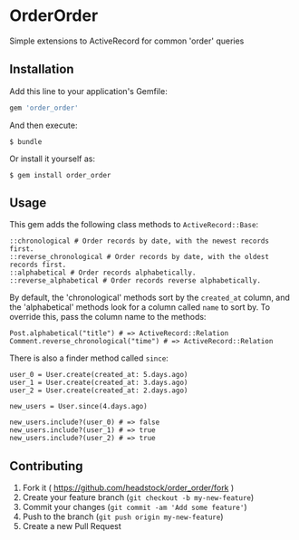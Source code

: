 # OrderOrder

Simple extensions to ActiveRecord for common 'order' queries

## Installation

Add this line to your application's Gemfile:

```ruby
gem 'order_order'
```

And then execute:

    $ bundle

Or install it yourself as:

    $ gem install order_order

## Usage

This gem adds the following class methods to `ActiveRecord::Base`:

    ::chronological # Order records by date, with the newest records first.
    ::reverse_chronological # Order records by date, with the oldest records first.
    ::alphabetical # Order records alphabetically.
    ::reverse_alphabetical # Order records reverse alphabetically.

By default, the 'chronological' methods sort by the `created_at` column, and
the 'alphabetical' methods look for a column called `name` to sort by. To
override this, pass the column name to the methods:

    Post.alphabetical("title") # => ActiveRecord::Relation
    Comment.reverse_chronological("time") # => ActiveRecord::Relation

There is also a finder method called `since`:

    user_0 = User.create(created_at: 5.days.ago)
    user_1 = User.create(created_at: 3.days.ago)
    user_2 = User.create(created_at: 2.days.ago)

    new_users = User.since(4.days.ago)

    new_users.include?(user_0) # => false
    new_users.include?(user_1) # => true
    new_users.include?(user_2) # => true

    
## Contributing

1. Fork it ( https://github.com/headstock/order_order/fork )
2. Create your feature branch (`git checkout -b my-new-feature`)
3. Commit your changes (`git commit -am 'Add some feature'`)
4. Push to the branch (`git push origin my-new-feature`)
5. Create a new Pull Request
